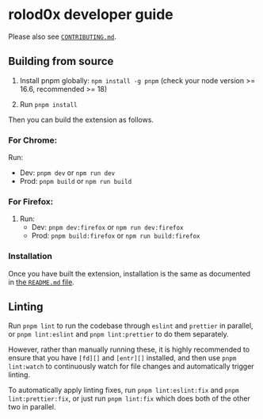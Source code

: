 # rolod0x developer guide

Please also see [`CONTRIBUTING.md`](../CONTRIBUTING.md).

## Building from source

1. Install pnpm globally: `npm install -g pnpm` (check your node version >=
   16.6, recommended >= 18)

2. Run `pnpm install`

Then you can build the extension as follows.

### For Chrome: <a name="chrome"></a>

Run:

- Dev: `pnpm dev` or `npm run dev`
- Prod: `pnpm build` or `npm run build`

### For Firefox: <a name="firefox"></a>

1. Run:
    - Dev: `pnpm dev:firefox` or `npm run dev:firefox`
    - Prod: `pnpm build:firefox` or `npm run build:firefox`

### Installation

Once you have built the extension, installation is the same as documented
in [the `README.md` file](../README.md).

## Linting

Run `pnpm lint` to run the codebase through `eslint` and `prettier` in
parallel, or `pnpm lint:eslint` and `pnpm lint:prettier` to do them
separately.

However, rather than manually running these, it is highly recommended
to ensure that you have `[fd][]` and `[entr][]` installed, and then
use `pnpm lint:watch` to continuously watch for file changes and
automatically trigger linting.

[fd]: https://github.com/sharkdp/fd
[entr]: https://eradman.com/entrproject/

To automatically apply linting fixes, run `pnpm lint:eslint:fix`
and `pnpm lint:prettier:fix`, or just run `pnpm lint:fix` which
does both of the other two in parallel.

